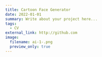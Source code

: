 ```yaml
---
title: Cartoon Face Generator
date: 2022-01-01
summary: Write about your project here...
tags:
  - CV
external_link: http://github.com
image:
  filename: ai-1-.png
  preview_only: true
---
```

